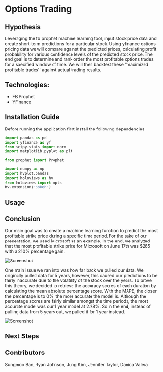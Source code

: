 # Options Trading
## Hypothesis
Leveraging the fb prophet machine learning tool, input stock price data and create short-term predictions for a particular stock. Using yfinance options pricing data we will compare against the predicted prices, calculating profit probability for various confidence levels of the predicted stock price. The end goal is to determine and rank order the most profitable options trades for a specified window of time. We will then backtest these "maximized profitable trades'' against actual trading results.
## Technologies:
* FB Prophet
* YFinance

## Installation Guide
Before running the application first install the following dependencies:

```python
import pandas as pd
import yfinance as yf
from scipy.stats import norm
import matplotlib.pyplot as plt

from prophet import Prophet

import numpy as np
import hvplot.pandas
import holoviews as hv
from holoviews import opts
hv.extension('bokeh')

```

## Usage

## Conclusion
Our main goal was to create a machine learning function to predict the most profitable strike price during a specific time period. For the sake of our presentation, we used Microsoft as an example. In the end, we analyzed that the most profitable strike price for Microsoft on June 17th was $265 with a 210% percentage gain. 

![Screenshot](image.jpg)

One main issue we ran into was how far back we pulled our data. We originally pulled data for 5 years, however, this caused our predictions to be fairly inaccurate due to the volatility of the stock over the years. To prove this theory, we decided to retrieve the accuracy scores of each duration by calculating the mean absolute percentage score. With the MAPE, the closer the percentage is to 0%, the more accurate the model is. Although the percentage scores are fairly similar amongst the time periods, the most accurate model was our 1 year model at 2.28%. So in the end, instead of pulling data from 5 years out, we pulled it for 1 year instead.

![Screenshot](<img width="698" alt="Screen Shot 2022-06-10 at 11 26 28 PM" src="https://user-images.githubusercontent.com/97059769/173182101-90133a1f-901a-47a1-8add-ca4de44529dd.png">)

## Next Steps

## Contributors
Sungmoo Ban, Ryan Johnson, Jung Kim, Jennifer Taylor, Danica Valera


